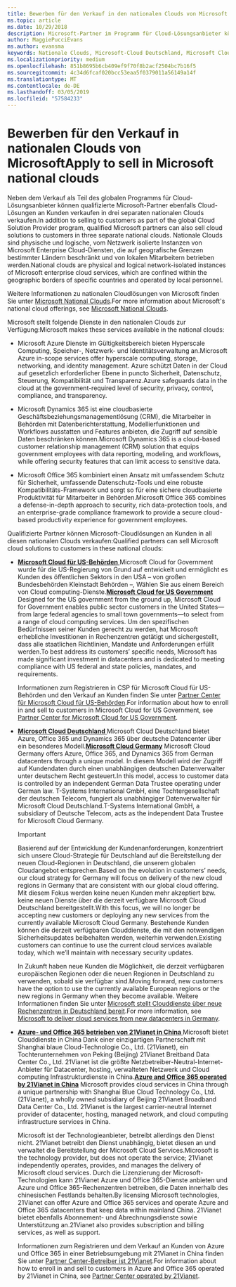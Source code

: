 ```yaml
---
title: Bewerben für den Verkauf in den nationalen Clouds von Microsoft | Partner Center
ms.topic: article
ms.date: 10/29/2018
description: Microsoft-Partner im Programm für Cloud-Lösungsanbieter können an Kunden verkaufen, die in unterstützten nationalen Clouds registriert sind.
author: MaggiePucciEvans
ms.author: evansma
keywords: Nationale Clouds, Microsoft-Cloud Deutschland, Microsoft Cloud for US Government, 21Vianet, Microsoft Cloud China
ms.localizationpriority: medium
ms.openlocfilehash: 851b8695b6cb409ef9f70f8b2acf2504bc7b16f5
ms.sourcegitcommit: 4c34d6fcaf020bcc53eaa5f0379011a56149a14f
ms.translationtype: MT
ms.contentlocale: de-DE
ms.lasthandoff: 03/05/2019
ms.locfileid: "57584233"
---
```

# <a name="apply-to-sell-in-microsoft-national-clouds"></a><span data-ttu-id="4be3e-104">Bewerben für den Verkauf in nationalen Clouds von Microsoft</span><span class="sxs-lookup"><span data-stu-id="4be3e-104">Apply to sell in Microsoft national clouds</span></span>

<span data-ttu-id="4be3e-105">Neben dem Verkauf als Teil des globalen Programms für Cloud-Lösungsanbieter können qualifizierte Microsoft-Partner ebenfalls Cloud-Lösungen an Kunden verkaufen in drei separaten nationalen Clouds verkaufen.</span><span class="sxs-lookup"><span data-stu-id="4be3e-105">In addition to selling to customers as part of the global Cloud Solution Provider program, qualified Microsoft partners can also sell cloud solutions to customers in three separate national clouds.</span></span> <span data-ttu-id="4be3e-106">Nationale Clouds sind physische und logische, vom Netzwerk isolierte Instanzen von Microsoft Enterprise Cloud-Diensten, die auf geografische Grenzen bestimmter Ländern beschränkt und von lokalen Mitarbeitern betrieben werden.</span><span class="sxs-lookup"><span data-stu-id="4be3e-106">National clouds are physical and logical network-isolated instances of Microsoft enterprise cloud services, which are confined within the geographic borders of specific countries and operated by local personnel.</span></span> 

<span data-ttu-id="4be3e-107">Weitere Informationen zu nationalen Cloudlösungen von Microsoft finden Sie unter [Microsoft National Clouds](https://www.microsoft.com/trustcenter/cloudservices/nationalcloud).</span><span class="sxs-lookup"><span data-stu-id="4be3e-107">For more information about Microsoft's national cloud offerings, see [Microsoft National Clouds](https://www.microsoft.com/trustcenter/cloudservices/nationalcloud).</span></span>

<span data-ttu-id="4be3e-108">Microsoft stellt folgende Dienste in den nationalen Clouds zur Verfügung:</span><span class="sxs-lookup"><span data-stu-id="4be3e-108">Microsoft makes these services available in the national clouds:</span></span>

-   <span data-ttu-id="4be3e-109">Microsoft Azure Dienste im Gültigkeitsbereich bieten Hyperscale Computing, Speicher-, Netzwerk- und Identitätsverwaltung an.</span><span class="sxs-lookup"><span data-stu-id="4be3e-109">Microsoft Azure in-scope services offer hyperscale computing, storage, networking, and identity management.</span></span> <span data-ttu-id="4be3e-110">Azure schützt Daten in der Cloud auf gesetzlich erforderlicher Ebene in puncto Sicherheit, Datenschutz, Steuerung, Kompatibilität und Transparenz.</span><span class="sxs-lookup"><span data-stu-id="4be3e-110">Azure safeguards data in the cloud at the government-required level of security, privacy, control, compliance, and transparency.</span></span>

-   <span data-ttu-id="4be3e-111">Microsoft Dynamics 365 ist eine cloudbasierte Geschäftsbeziehungsmanagementlösung (CRM), die Mitarbeiter in Behörden mit Datenberichterstattung, Modellierfunktionen und Workflows ausstatten und Features anbieten, die Zugriff auf sensible Daten beschränken können.</span><span class="sxs-lookup"><span data-stu-id="4be3e-111">Microsoft Dynamics 365 is a cloud-based customer relationship management (CRM) solution that equips government employees with data reporting, modeling, and workflows, while offering security features that can limit access to sensitive data.</span></span>

-   <span data-ttu-id="4be3e-112">Microsoft Office 365 kombiniert einen Ansatz mit umfassendem Schutz für Sicherheit, umfassende Datenschutz-Tools und eine robuste Kompatibilitäts-Framework und sorgt so für eine sichere cloudbasierte Produktivität für Mitarbeiter in Behörden.</span><span class="sxs-lookup"><span data-stu-id="4be3e-112">Microsoft Office 365 combines a defense-in-depth approach to security, rich data-protection tools, and an enterprise-grade compliance framework to provide a secure cloud-based productivity experience for government employees.</span></span>

<span data-ttu-id="4be3e-113">Qualifizierte Partner können Microsoft-Cloudlösungen an Kunden in all diesen nationalen Clouds verkaufen:</span><span class="sxs-lookup"><span data-stu-id="4be3e-113">Qualified partners can sell Microsoft cloud solutions to customers in these national clouds:</span></span>

-   <span data-ttu-id="4be3e-114">[**Microsoft Cloud für US-Behörden** ](https://www.microsoft.com/trustcenter/cloudservices/nationalcloud#Microsoft_Cloud_for_US) Microsoft Cloud for Government wurde für die US-Regierung von Grund auf entwickelt und ermöglicht es Kunden des öffentlichen Sektors in den USA – von großen Bundesbehörden Kleinstadt Behörden –, Wählen Sie aus einem Bereich von Cloud computing-Dienste.</span><span class="sxs-lookup"><span data-stu-id="4be3e-114">[**Microsoft Cloud for US Government**](https://www.microsoft.com/trustcenter/cloudservices/nationalcloud#Microsoft_Cloud_for_US) Designed for the US government from the ground up, Microsoft Cloud for Government enables public sector customers in the United States—from large federal agencies to small town governments—to select from a range of cloud computing services.</span></span> <span data-ttu-id="4be3e-115">Um den spezifischen Bedürfnissen seiner Kunden gerecht zu werden, hat Microsoft erhebliche Investitionen in Rechenzentren getätigt und sichergestellt, dass alle staatlichen Richtlinien, Mandate und Anforderungen erfüllt werden.</span><span class="sxs-lookup"><span data-stu-id="4be3e-115">To best address its customers’ specific needs, Microsoft has made significant investment in datacenters and is dedicated to meeting compliance with US federal and state policies, mandates, and requirements.</span></span> 

    <span data-ttu-id="4be3e-116">Informationen zum Registrieren in CSP für Microsoft Cloud für US-Behörden und den Verkauf an Kunden finden Sie unter [Partner Center für Microsoft Cloud für US-Behörden](partner-center-for-microsoft-us-govt-cloud.md).</span><span class="sxs-lookup"><span data-stu-id="4be3e-116">For information about how to enroll in and sell to customers in Microsoft Cloud for US Government, see [Partner Center for Microsoft Cloud for US Government](partner-center-for-microsoft-us-govt-cloud.md).</span></span>

-   <span data-ttu-id="4be3e-117">[**Microsoft Cloud Deutschland** ](https://www.microsoft.com/trustcenter/cloudservices/nationalcloud#Microsoft_Cloud_Germany) Microsoft Cloud Deutschland bietet Azure, Office 365 und Dynamics 365 über deutsche Datencenter über ein besonderes Modell.</span><span class="sxs-lookup"><span data-stu-id="4be3e-117">[**Microsoft Cloud Germany**](https://www.microsoft.com/trustcenter/cloudservices/nationalcloud#Microsoft_Cloud_Germany) Microsoft Cloud Germany offers Azure, Office 365, and Dynamics 365 from German datacenters through a unique model.</span></span> <span data-ttu-id="4be3e-118">In diesem Modell wird der Zugriff auf Kundendaten durch einen unabhängigen deutschen Datenverwalter unter deutschem Recht gesteuert.</span><span class="sxs-lookup"><span data-stu-id="4be3e-118">In this model, access to customer data is controlled by an independent German Data Trustee operating under German law.</span></span> <span data-ttu-id="4be3e-119">T-Systems International GmbH, eine Tochtergesellschaft der deutschen Telecom, fungiert als unabhängiger Datenverwalter für Microsoft Cloud Deutschland.</span><span class="sxs-lookup"><span data-stu-id="4be3e-119">T-Systems International GmbH, a subsidiary of Deutsche Telecom, acts as the independent Data Trustee for Microsoft Cloud Germany.</span></span> 

    > [!IMPORTANT]  
    > <span data-ttu-id="4be3e-120">Basierend auf der Entwicklung der Kundenanforderungen, konzentriert sich unsere Cloud-Strategie für Deutschland auf die Bereitstellung der neuen Cloud-Regionen in Deutschland, die unserem globalen Cloudangebot entsprechen.</span><span class="sxs-lookup"><span data-stu-id="4be3e-120">Based on the evolution in customers’ needs, our cloud strategy for Germany will focus on delivery of the new cloud regions in Germany that are consistent with our global cloud offering.</span></span> <span data-ttu-id="4be3e-121">Mit diesem Fokus werden keine neuen Kunden mehr akzeptiert bzw. keine neuen Dienste über die derzeit verfügbare Microsoft Cloud Deutschland bereitgestellt.</span><span class="sxs-lookup"><span data-stu-id="4be3e-121">With this focus, we will no longer be accepting new customers or deploying any new services from the currently available Microsoft Cloud Germany.</span></span> <span data-ttu-id="4be3e-122">Bestehende Kunden können die derzeit verfügbaren Clouddienste, die mit den notwendigen Sicherheitsupdates beibehalten werden, weiterhin verwenden.</span><span class="sxs-lookup"><span data-stu-id="4be3e-122">Existing customers can continue to use the current cloud services available today, which we’ll maintain with necessary security updates.</span></span>
    >  
    > <span data-ttu-id="4be3e-123">In Zukunft haben neue Kunden die Möglichkeit, die derzeit verfügbaren europäischen Regionen oder die neuen Regionen in Deutschland zu verwenden, sobald sie verfügbar sind.</span><span class="sxs-lookup"><span data-stu-id="4be3e-123">Moving forward, new customers have the option to use the currently available European regions or the new regions in Germany when they become available.</span></span> <span data-ttu-id="4be3e-124">Weitere Informationen finden Sie unter [Microsoft stellt Clouddienste über neue Rechenzentren in Deutschland bereit](https://news.microsoft.com/europe/2018/08/31/microsoft-to-deliver-cloud-services-from-new-datacentres-in-germany-in-2019-to-meet-evolving-customer-needs/).</span><span class="sxs-lookup"><span data-stu-id="4be3e-124">For more information, see [Microsoft to deliver cloud services from new datacenters in Germany](https://news.microsoft.com/europe/2018/08/31/microsoft-to-deliver-cloud-services-from-new-datacentres-in-germany-in-2019-to-meet-evolving-customer-needs/).</span></span>

    
-   <span data-ttu-id="4be3e-125">[**Azure- und Office 365 betrieben von 21Vianet in China** ](https://www.microsoft.com/trustcenter/cloudservices/nationalcloud#Microsoft_Cloud_for_China) Microsoft bietet Clouddienste in China Dank einer einzigartigen Partnerschaft mit Shanghai blaue Cloud-Technologie Co., Ltd. (21Vianet), ein Tochterunternehmen von Peking (Beijing) 21Vianet Breitband Data Center Co., Ltd. 21Vianet ist die größte Netzbetreiber-Neutral-Internet-Anbieter für Datacenter, hosting, verwalteten Netzwerk und Cloud computing Infrastrukturdienste in China.</span><span class="sxs-lookup"><span data-stu-id="4be3e-125">[**Azure and Office 365 operated by 21Vianet in China**](https://www.microsoft.com/trustcenter/cloudservices/nationalcloud#Microsoft_Cloud_for_China) Microsoft provides cloud services in China through a unique partnership with Shanghai Blue Cloud Technology Co., Ltd. (21Vianet), a wholly owned subsidiary of Beijing 21Vianet Broadband Data Center Co., Ltd. 21Vianet is the largest carrier-neutral Internet provider of datacenter, hosting, managed network, and cloud computing infrastructure services in China.</span></span> 

    <span data-ttu-id="4be3e-126">Microsoft ist der Technologieanbieter, betreibt allerdings den Dienst nicht. 21Vianet betreibt den Dienst unabhängig, bietet diesen an und verwaltet die Bereitstellung der Microsoft Cloud Services.</span><span class="sxs-lookup"><span data-stu-id="4be3e-126">Microsoft is the technology provider, but does not operate the service; 21Vianet independently operates, provides, and manages the delivery of Microsoft cloud services.</span></span> <span data-ttu-id="4be3e-127">Durch die Lizenzierung der Microsoft-Technologien kann 21Vianet Azure und Office 365-Dienste anbieten und Azure und Office 365-Rechenzentren betreiben, die Daten innerhalb des chinesischen Festlands behalten.</span><span class="sxs-lookup"><span data-stu-id="4be3e-127">By licensing Microsoft technologies, 21Vianet can offer Azure and Office 365 services and operate Azure and Office 365 datacenters that keep data within mainland China.</span></span> <span data-ttu-id="4be3e-128">21Vianet bietet ebenfalls Abonnement- und Abrechnungsdienste sowie Unterstützung an.</span><span class="sxs-lookup"><span data-stu-id="4be3e-128">21Vianet also provides subscription and billing services, as well as support.</span></span>

    <span data-ttu-id="4be3e-129">Informationen zum Registrieren und dem Verkauf an Kunden von Azure und Office 365 in einer Betriebsumgebung mit 21Vianet in China finden Sie unter [Partner Center-Betreiber ist 21Vianet](https://msdn.microsoft.com/partner-china/index).</span><span class="sxs-lookup"><span data-stu-id="4be3e-129">For information about how to enroll in and sell to customers in Azure and Office 365 operated by 21Vianet in China, see [Partner Center operated by 21Vianet](https://msdn.microsoft.com/partner-china/index).</span></span> 